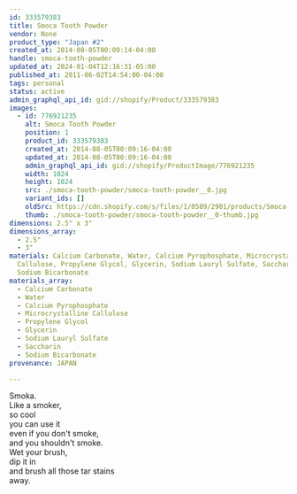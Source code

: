 ```yaml
---
id: 333579383
title: Smoca Tooth Powder
vendor: None
product_type: "Japan #2"
created_at: 2014-08-05T00:09:14-04:00
handle: smoca-tooth-powder
updated_at: 2024-01-04T12:16:31-05:00
published_at: 2011-06-02T14:54:00-04:00
tags: personal
status: active
admin_graphql_api_id: gid://shopify/Product/333579383
images:
  - id: 776921235
    alt: Smoca Tooth Powder
    position: 1
    product_id: 333579383
    created_at: 2014-08-05T00:09:16-04:00
    updated_at: 2014-08-05T00:09:16-04:00
    admin_graphql_api_id: gid://shopify/ProductImage/776921235
    width: 1024
    height: 1024
    src: ./smoca-tooth-powder/smoca-tooth-powder__0.jpg
    variant_ids: []
    oldSrc: https://cdn.shopify.com/s/files/1/0589/2901/products/Smoca-Tooth-Powder_1.jpeg?v=1407211756
    thumb: ./smoca-tooth-powder/smoca-tooth-powder__0-thumb.jpg
dimensions: 2.5" x 3"
dimensions_array:
  - 2.5"
  - 3"
materials: Calcium Carbonate, Water, Calcium Pyrophosphate, Microcrystalline
  Callulose, Propylene Glycol, Glycerin, Sodium Lauryl Sulfate, Saccharin &
  Sodium Bicarbonate
materials_array:
  - Calcium Carbonate
  - Water
  - Calcium Pyrophosphate
  - Microcrystalline Callulose
  - Propylene Glycol
  - Glycerin
  - Sodium Lauryl Sulfate
  - Saccharin
  - Sodium Bicarbonate
provenance: JAPAN

---
```


Smoka.  
Like a smoker,  
so cool  
you can use it  
even if you don't smoke,  
and you shouldn't smoke.  
Wet your brush,  
dip it in  
and brush all those tar stains  
away.